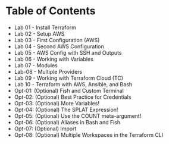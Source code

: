 # Table of Contents

- Lab 01 - Install Terraform
- Lab 02 - Setup AWS
- Lab 03 - First Configuration (AWS)
- Lab 04 - Second AWS Configuration
- Lab 05 - AWS Config with SSH and Outputs
- Lab 06 - Working with Variables
- Lab 07 - Modules
- Lab-08 - Multiple Providers
- Lab 09 - Working with Terraform Cloud (TC)
- Lab 10 - Terraform with AWS, Ansible, and Bash
- Opt-01: (Optional) Fish and Custom Terminal
- Opt-02: (Optional) Best Practice for Credentials
- Opt-03: (Optional) More Variables!
- Opt-04: (Optional) The SPLAT Expression!
- Opt-05: (Optional) Use the COUNT meta-argument!
- Opt-06: (Optional) Aliases in Bash and Fish
- Opt-07: (Optional) Import
- Opt-08: (Optional) Multiple Workspaces in the Terraform CLI

